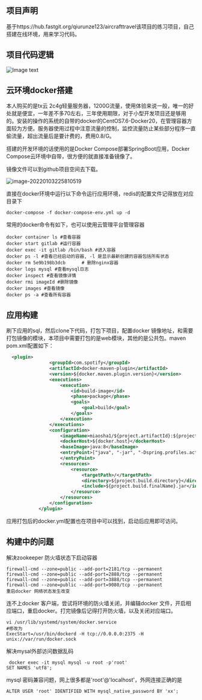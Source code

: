 ## 项目声明
基于https://hub.fastgit.org/qiurunze123/aircrafttravel该项目的练习项目，自己搭建在线环境，用来学习代码。
## 项目代码逻辑
![Image text](https://raw.fastgit.org/luozijing/miaoShaPractice/main/miaosha1/jpg/%E7%A7%92%E6%9D%80%E6%B5%81%E7%A8%8B.jpg)
## 云环境docker搭建

本人购买的是tx云 2c4g轻量服务器，1200G流量，使用体验来说一般，唯一的好处就是便宜，一年差不多70左右，三年使用期限，对于小型开发项目还是够用的。安装的操作的系统的自带的docker的CentOS7.6-Docker20，在管理容器方面较为方便。服务器使用过程中注意流量的控制，监控流量防止某些部分程序一直偷流量，超出流量后是要计费的，费用0.8/G。

搭建的开发环境的话使用的是Docker Compose部署SpringBoot应用，Docker Compose云环境中自带，很方便的就直接准备镜像了。

镜像文件可以到github项目空间去下载。

![image-20220103225810519](C:\Users\煎饼果子\AppData\Roaming\Typora\typora-user-images\image-20220103225810519.png)

直接在docker环境中运行以下命令运行应用环境，redis的配置文件记得放在对应目录下

```shell
docker-compose -f docker-compose-env.yml up -d
```

常用的docker命令有如下，也可以使用云管理平台管理容器

```shell
docker container ls #查看容器
docker start gitlab #运行容器
docker exec -it gitlab /bin/bash #进入容器
docker ps -l #查看已经启动的容器, -l 是显示最新创建的容器包括所有状态
docker rm 5e9b198b3dcb      # 删除nginx容器
docker logs mysql #查看mysql日志
docker inspect #查看镜像详情
docker rmi imageId #删除镜像
docker images #查看镜像
docker ps -a #查看所有容器
```

## 应用构建

刷下应用的sql，然后clone下代码，打包下项目，配置docker 镜像地址，和需要打包镜像的模块，本项目中需要打包的是web模块，其他的是公共包。maven pom.xml配置如下：

```xml
  <plugin>
                <groupId>com.spotify</groupId>
                <artifactId>docker-maven-plugin</artifactId>
                <version>${docker.maven.plugin.version}</version>
                <executions>
                    <execution>
                        <id>build-image</id>
                        <phase>package</phase>
                        <goals>
                            <goal>build</goal>
                        </goals>
                    </execution>
                </executions>
                <configuration>
                    <imageName>miaosha1/${project.artifactId}:${project.version}</imageName>
                    <dockerHost>${docker.host}</dockerHost>
                    <baseImage>java:8</baseImage>
                    <entryPoint>["java", "-jar", "-Dspring.profiles.active=prod","/${project.build.finalName}.jar"]
                    </entryPoint>
                    <resources>
                        <resource>
                            <targetPath>/</targetPath>
                            <directory>${project.build.directory}</directory>
                            <include>${project.build.finalName}.jar</include>
                        </resource>
                    </resources>
                </configuration>
            </plugin>
```

应用打包后的docker.yml配置也在项目中可以找到，启动后应用即可访问。

## 构建中的问题

解决zookeeper 防火墙状态下启动容器

```shell
firewall-cmd --zone=public --add-port=2181/tcp --permanent
firewall-cmd --zone=public --add-port=2888/tcp --permanent
firewall-cmd --zone=public --add-port=3888/tcp --permanent
firewall-cmd --zone=public --add-port=9080/tcp --permanent
重启docker 网络状态发生改变
```

连不上docker 客户端，尝试将环境的防火墙关闭，并编辑docker 文件，开启相应端口，重启docker。打完镜像后记得打开防火墙，以及关闭对应端口。

```shell
vi /usr/lib/systemd/system/docker.service
#修改为
ExecStart=/usr/bin/dockerd -H tcp://0.0.0.0:2375 -H unix://var/run/docker.sock
```

解决mysal外部访问数据乱码

```shell
 docker exec -it mysql mysql -u root -p'root'
SET NAMES 'utf8';
```

mysql  密码兼容问题，网上很多都是'root'@'localhost'，外网连接正确的是

```
ALTER USER 'root' IDENTIFIED WITH mysql_native_password BY 'xx';
```





